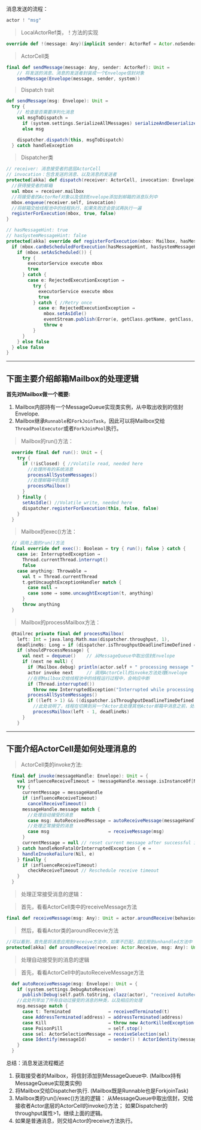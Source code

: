 消息发送的流程：
```scala
actor ! "msg"
```

> LocalActorRef类，！方法的实现

```scala
override def !(message: Any)(implicit sender: ActorRef = Actor.noSender): Unit = actorCell.sendMessage(message, sender)
```


> ActorCell类

```scala
final def sendMessage(message: Any, sender: ActorRef): Unit =
    // 将发送的消息、消息的发送者封装成一个Envelope信封对象
    sendMessage(Envelope(message, sender, system))
```


> Dispatch trait

```scala
def sendMessage(msg: Envelope): Unit =
  try {
    // 检查是否需要序列化消息
    val msgToDispatch =
      if (system.settings.SerializeAllMessages) serializeAndDeserialize(msg)
      else msg

    dispatcher.dispatch(this, msgToDispatch)
  } catch handleException
```


> Dispatcher类

```scala
// receiver: 消息接受者的底层ActorCell
// invocation：包含发送的消息、以及消息的发送者
protected[akka] def dispatch(receiver: ActorCell, invocation: Envelope): Unit = {
  //获得接受者的邮箱
  val mbox = receiver.mailbox
  //将接受者的ActorRef对象以及信封Envelope添加到邮箱的消息队列中
  mbox.enqueue(receiver.self, invocation)
  //将邮箱交给线程池中的线程执行，如果失败还会尝试再执行一遍
  registerForExecution(mbox, true, false)
}
```

```scala
// hasMessageHint: true
// hasSystemMessageHint: false
protected[akka] override def registerForExecution(mbox: Mailbox, hasMessageHint: Boolean, hasSystemMessageHint: Boolean): Boolean = {
  if (mbox.canBeScheduledForExecution(hasMessageHint, hasSystemMessageHint)) { 
    if (mbox.setAsScheduled()) {
      try {
        executorService execute mbox
        true
      } catch {
        case e: RejectedExecutionException ⇒
          try {
            executorService execute mbox
            true
          } catch { //Retry once
            case e: RejectedExecutionException ⇒
              mbox.setAsIdle()
              eventStream.publish(Error(e, getClass.getName, getClass, "registerForExecution was rejected twice!"))
              throw e
          }
      }
    } else false
  } else false
}
```

-----

## 下面主要介绍邮箱Mailbox的处理逻辑

**首先对Mailbox做一个概要:**
1. Mailbox内部持有一个MessageQueue实现类实例，从中取出收到的信封Envelope.
2. Mailbox继承`Runnable`和`ForkJoinTask`，因此可以将Mailbox交给`ThreadPoolExecutor`或者`ForkJoinPool`执行。

> Mailbox的run()方法：

```scala
  override final def run(): Unit = {
    try {
      if (!isClosed) { //Volatile read, needed here
        //处理所有的系统消息
        processAllSystemMessages() 
        //处理邮箱中的消息
        processMailbox() 
      }
    } finally {
      setAsIdle() //Volatile write, needed here
      dispatcher.registerForExecution(this, false, false)
    }
  }
```

> Mailbox的exec()方法：

```scala
  // 调用上面的run()方法
  final override def exec(): Boolean = try { run(); false } catch {
    case ie: InterruptedException ⇒
      Thread.currentThread.interrupt()
      false
    case anything: Throwable ⇒
      val t = Thread.currentThread
      t.getUncaughtExceptionHandler match {
        case null ⇒
        case some ⇒ some.uncaughtException(t, anything)
      }
      throw anything
  }
```

> Mailbox的processMailbox方法：

```scala
  @tailrec private final def processMailbox(
    left: Int = java.lang.Math.max(dispatcher.throughput, 1),
    deadlineNs: Long = if (dispatcher.isThroughputDeadlineTimeDefined == true) System.nanoTime + dispatcher.throughputDeadlineTime.toNanos else 0L): Unit =
    if (shouldProcessMessage) {
      val next = dequeue()    // 从MessageQueue中取出信封Envelope
      if (next ne null) {
        if (Mailbox.debug) println(actor.self + " processing message " + next)
        actor invoke next     // 调用ActorCell的invoke方法处理Envelope
        //在把Mailbox交给线程池中的线程运行过程中，会响应中断
        if (Thread.interrupted())
          throw new InterruptedException("Interrupted while processing actor messages")
        processAllSystemMessages()
        if ((left > 1) && ((dispatcher.isThroughputDeadlineTimeDefined == false) || (System.nanoTime - deadlineNs) < 0))
          //此处说明了，线程在切换到另一个Actor去处理其他Actor邮箱中消息之前，处理当前Actor的邮箱中消息的数目上限
          processMailbox(left - 1, deadlineNs)
      }
    }
```

-----

## 下面介绍ActorCell是如何处理消息的

> ActorCell类的invoke方法:

```scala
  final def invoke(messageHandle: Envelope): Unit = {
    val influenceReceiveTimeout = !messageHandle.message.isInstanceOf[NotInfluenceReceiveTimeout]
    try {
      currentMessage = messageHandle
      if (influenceReceiveTimeout)
        cancelReceiveTimeout()
      messageHandle.message match {
        //处理自动接受的消息
        case msg: AutoReceivedMessage ⇒ autoReceiveMessage(messageHandle)
        //处理正常接受的消息
        case msg                      ⇒ receiveMessage(msg)
      }
      currentMessage = null // reset current message after successful invocation
    } catch handleNonFatalOrInterruptedException { e ⇒
      handleInvokeFailure(Nil, e)
    } finally {
      if (influenceReceiveTimeout)
        checkReceiveTimeout // Reschedule receive timeout
    }
  }
```

> 处理正常接受消息的逻辑：

> 首先，看看ActorCell类中的receiveMessage方法

```scala
final def receiveMessage(msg: Any): Unit = actor.aroundReceive(behaviorStack.head, msg)
```

> 然后，看看Actor类的aroundRecevie方法

```scala
//可以看到，首先是将消息应用到receive方法中，如果不匹配，就应用到unhandled方法中
protected[akka] def aroundReceive(receive: Actor.Receive, msg: Any): Unit = receive.applyOrElse(msg, unhandled)
```

> 处理自动接受到的消息的逻辑

> 首先，看看ActorCell中的autoReceiveMessage方法

```scala
  def autoReceiveMessage(msg: Envelope): Unit = {
    if (system.settings.DebugAutoReceive)
      publish(Debug(self.path.toString, clazz(actor), "received AutoReceiveMessage " + msg))
    //此处列举出了所有自动过接受的消息的种类，以及相应的处理
    msg.message match {
      case t: Terminated              ⇒ receivedTerminated(t)
      case AddressTerminated(address) ⇒ addressTerminated(address)
      case Kill                       ⇒ throw new ActorKilledException("Kill")
      case PoisonPill                 ⇒ self.stop()
      case sel: ActorSelectionMessage ⇒ receiveSelection(sel)
      case Identify(messageId)        ⇒ sender() ! ActorIdentity(messageId, Some(self))
    }
  }
```



总结：消息发送流程概述
1. 获取接受者的Mailbox，将信封添加到MessageQueue中. (Mailbox持有MessageQueue实现类实例)
2. 将Mailbox交给Dispatcher执行. (Mailbox既是Runnable也是ForkjoinTask)
3. Mailbox类的run()/exec()方法的逻辑：
   从MessageQueue中取出信封，交给接收者Actor底层的ActorCell的invoke()方法；
   如果Dispatcher的throughput属性>1，继续上面的逻辑。
4. 如果是普通消息，则交给Actor的receive方法执行。

